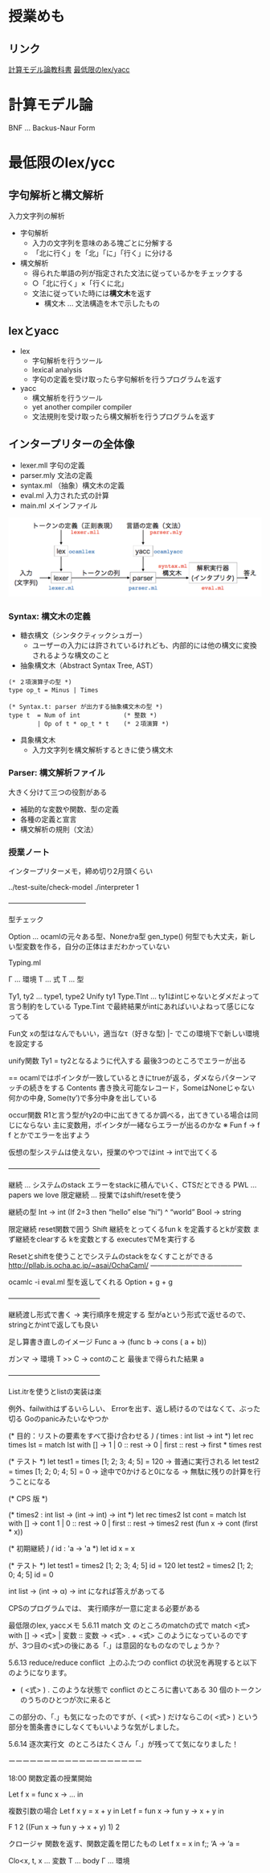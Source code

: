 # 授業めも
## リンク
[計算モデル論教科書](http://pllab.is.ocha.ac.jp/~asai/class/model20/book.pdf)
[最低限のlex/yacc](http://pllab.is.ocha.ac.jp/~asai/class/automaton20/lex-yacc.html)

# 計算モデル論
BNF ... Backus-Naur Form

# 最低限のlex/ycc
## 字句解析と構文解析
入力文字列の解析 
- 字句解析
  - 入力の文字列を意味のある塊ごとに分解する
  - 「北に行く」を「北」「に」「行く」に分ける
- 構文解析
  - 得られた単語の列が指定された文法に従っているかをチェックする
  - ○「北に行く」×「行くに北」
  - 文法に従っていた時には**構文木**を返す
    - 構文木 ... 文法構造を木で示したもの

## lexとyacc
- lex
  - 字句解析を行うツール
  - lexical analysis
  - 字句の定義を受け取ったら字句解析を行うプログラムを返す
- yacc
  - 構文解析を行うツール
  - yet another compiler compiler
  - 文法規則を受け取ったら構文解析を行うプログラムを返す

## インタープリターの全体像
- lexer.mll 字句の定義
- parser.mly 文法の定義
- syntax.ml （抽象）構文木の定義
- eval.ml 入力された式の計算
- main.ml メインファイル

![全体像](./全体像.png)

### Syntax: 構文木の定義
- 糖衣構文（シンタクティックシュガー）
  - ユーザーの入力には許されているけれども、内部的には他の構文に変換されるような構文のこと
- 抽象構文木（Abstract Syntax Tree, AST）

```
(* ２項演算子の型 *)
type op_t = Minus | Times

(* Syntax.t: parser が出力する抽象構文木の型 *)
type t  = Num of int            (* 整数 *)
        | Op of t * op_t * t    (* ２項演算 *)
```

- 具象構文木
  - 入力文字列を構文解析するときに使う構文木

### Parser: 構文解析ファイル
大きく分けて三つの役割がある
- 補助的な変数や関数、型の定義
- 各種の定義と宣言
- 構文解析の規則（文法）

### 授業ノート
インタープリターメモ，締め切り2月頭くらい


../test-suite/check-model ./interpreter 1

———————————

型チェック

Option … ocamlの元々ある型、Noneかa型
gen_type() 何型でも大丈夫，新しい型変数を作る，自分の正体はまだわかっていない

Typing.ml

Γ … 環境
T … 式
Τ … 型

Ty1, ty2 … type1, type2
Unify ty1 Type.TInt … ty1はintじゃないとダメだよって言う制約をしている
Type.Tint で最終結果がintにあればいいよねって感じになってる

Fun文
xの型はなんでもいい，適当なτ（好きな型)
|- でこの環境下で新しい環境を設定する

unify関数
Ty1 = ty2となるように代入する
最後3つのところでエラーが出る

== ocamlではポインタが一致しているときにtrueが返る，ダメならパターンマッチの続きをする
Contents 書き換え可能なレコード，SomeはNoneじゃない何かの中身, Some(ty’)で多分中身を出している

occur関数
R1と言う型がty2の中に出てきてるか調べる，出てきている場合は同じにならない
主に変数用，ポインタが一緒ならエラーが出るのかな
※ Fun f -> f f とかでエラーを出すよう


仮想の型システムは使えない，授業のやつではint -> intで出てくる

—————————————

継続 … システムのstack
エラーをstackに積んでいく、CTSだとできる
PWL … papers we love
限定継続 … 授業ではshift/resetを使う

継続の型
Int -> int
(If 2=3 then “hello”  else “hi”) ^ “world”
Bool -> string

限定継続 reset関数で囲う
Shift 継続をとってくるfun k を定義するとkが変数
	まず継続をclearする
	kを変数とする
	executesでMを実行する

Resetとshiftを使うことでシステムのstackをなくすことができる
http://pllab.is.ocha.ac.jp/~asai/OchaCaml/
—————————————

ocamlc -i eval.ml 
型を返してくれる
Option + g + g

—————————————

継続渡し形式で書く -> 実行順序を規定する
型がaという形式で返せるので、stringとかintで返しても良い

足し算書き直しのイメージ
Func a -> (func b -> cons ( a + b))

ガンマ -> 環境
T >> C -> contのこと
最後まで得られた結果 a

—————————————

List.itrを使うとlistの実装は楽


例外、failwithはずるいらしい、
Errorを出す、返し続けるのではなくて、ぶった切る
Goのpanicみたいなやつか

(* 目的：リストの要素をすべて掛け合わせる *)
(* times : int list -> int *)
let rec times lst = match lst with
    [] -> 1
  | 0 :: rest -> 0
  | first :: rest -> first * times rest

(* テスト *)
let test1 = times [1; 2; 3; 4; 5] = 120 -> 普通に実行される
let test2 = times [1; 2; 0; 4; 5] = 0 -> 途中で0かけると0になる
→ 無駄に残りの計算を行うことになる

(* CPS 版 *)

(* times2 : int list -> (int -> int) -> int *)
let rec times2 lst cont = match lst with
    [] -> cont 1
  | 0 :: rest -> 0
  | first :: rest -> times2 rest (fun x -> cont (first * x))

(* 初期継続 *)
(* id : 'a -> 'a *)
let id x = x

(* テスト *)
let test1 = times2 [1; 2; 3; 4; 5] id = 120
let test2 = times2 [1; 2; 0; 4; 5] id = 0

int list -> (int -> α) -> int 
になれば答えがあってる

CPSのプログラムでは、
実行順序が一意に定まる必要がある


最低限のlex, yaccメモ
5.6.11 match 文 のところのmatchの式で
match <式> with [] -> <式> | 変数 :: 変数 -> <式> . + <式>
このようになっているのですが、3つ目の<式>の後にある「.」は意図的なものなのでしょうか？

5.6.13 reduce/reduce conflict 
上のふたつの conflict の状況を再現すると以下のようになります。
* ( <式> ) .
このような状態で conflict のところに書いてある 30 個のトークンのうちのひとつが次に来ると

この部分の、「.」も気になったのですが、( <式> ) だけならこの( <式> ) という部分を箇条書きにしなくてもいいような気がしました。

5.6.14 逐次実行文 
のところはたくさん「.」が残ってて気になりました！


ーーーーーーーーーーーーーーーーーーー

18:00 関数定義の授業開始

Let f x = func x -> … in

複数引数の場合
Let f x y = x + y in
Let f = fun x -> fun y -> x + y in

F 1 2
((Fun x -> fun y -> x + y) 1) 2

クロージャ
関数を返す、関数定義を閉じたもの
Let f x = x in f;;
‘A -> ‘a = <fun>

Clo<x, t, 
x … 変数
T … body
Γ … 環境　
